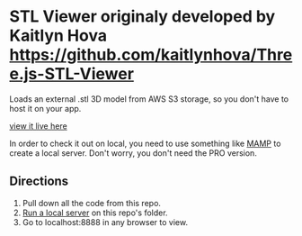# STL Viewer originaly developed by Kaitlyn Hova https://github.com/kaitlynhova/Three.js-STL-Viewer
Loads an external .stl 3D model from AWS S3 storage, so you don't have to host it on your app.

[view it live here](https://demetresfytanides.github.io/StructuresAGU2018/)

In order to check it out on local, you need to use something like [MAMP](https://www.mamp.info/en/) to create a local server. Don't worry, you don't need the PRO version.

## Directions
1. Pull down all the code from this repo.
2. [Run a local server](https://mac.appstorm.net/reviews/internet-reviews/running-a-local-server-with-mamp/) on this repo's folder.
3. Go to localhost:8888 in any browser to view.
